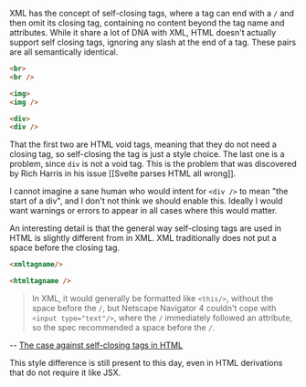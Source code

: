 XML has the concept of self-closing tags, where a tag can end with a `/` and then omit its closing tag, containing no content beyond the tag name and attributes. While it share a lot of DNA with XML, HTML doesn't actually support self closing tags, ignoring any slash at the end of a tag. These pairs are all semantically identical.

```html
<br>
<br />

<img>
<img />

<div>
<div />
```

That the first two are HTML void tags, meaning that they do not need a closing tag, so self-closing the tag is just a style choice. The last one is a problem, since `div` is not a void tag.  This is the problem that was discovered by Rich Harris in his issue [[Svelte parses HTML all wrong]].

I cannot imagine a sane human who would intent for `<div />` to mean "the start of a div", and I don't not think we should enable this.  Ideally I would want warnings or errors to appear in all cases where this would matter.

An interesting detail is that the general way self-closing tags are used in HTML is slightly different from in XML. XML traditionally does not put a space before the closing tag.

```html
<xmltagname/>

<htmltagname />
```

> In XML, it would generally be formatted like `<this/>`, without the space before the `/`, but Netscape Navigator 4 couldn't cope with `<input type="text"/>`, where the `/` immediately followed an attribute, so the spec recommended a space before the `/`.

-- [The case against self-closing tags in HTML](https://jakearchibald.com/2023/against-self-closing-tags-in-html/)

This style difference is still present to this day, even in HTML derivations that do not require it like JSX.
